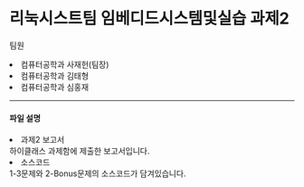 # 리눅시스트팀 임베디드시스템및실습 과제2

팀원<br>
<li>컴퓨터공학과 사재헌(팀장)</li>
<li>컴퓨터공학과 김태형</li>
<li>컴퓨터공학과 심홍재</li>

<hr>

<h4>파일 설명</h4>
<li>과제2 보고서</li>
하이클래스 과제함에 제출한 보고서입니다. <br>

<li>소스코드</li>
1-3문제와 2-Bonus문제의 소스코드가 담겨있습니다.<br>

